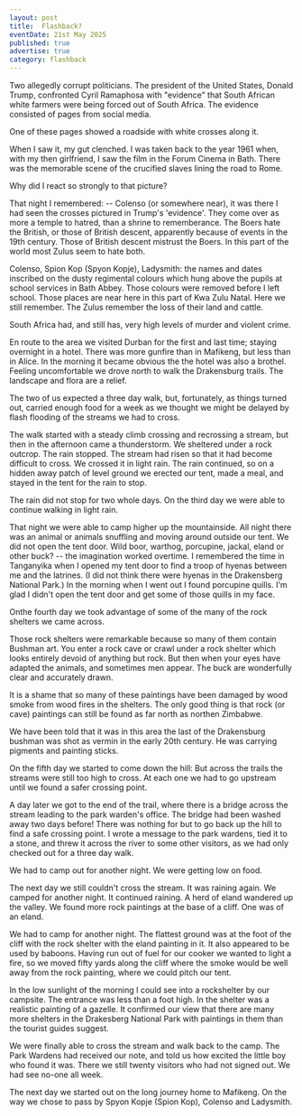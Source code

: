 ```yaml
---
layout: post
title:  Flashback?
eventDate: 21st May 2025
published: true
advertise: true
category: flashback
---
```


Two allegedly corrupt politicians. The president of the United States, Donald Trump, confronted Cyril Ramaphosa with "evidence" that South African white farmers were being forced out of South Africa. The evidence consisted of pages from social media. 

One of these pages showed a roadside with white crosses along it. 

When I saw it, my gut clenched. I was taken back to the year 1961 when, with my then girlfriend, I saw the film in the Forum Cinema in Bath. There was the memorable scene of the crucified slaves lining the road to Rome.

Why did I react so strongly to that picture?

That night I remembered: -- Colenso (or somewhere near), it was there I had seen the crosses pictured in Trump's 'evidence'. They come over as more a temple to hatred, than a shrine to rememberance. The Boers hate the British, or those of British descent, apparently because of events in the 19th century. Those of British descent mistrust the Boers. In this part of the world most Zulus seem to hate both.

Colenso, Spion Kop (Spyon Kopje), Ladysmith: the names and dates inscribed on the dusty regimental colours which hung above the pupils at school services in Bath Abbey. Those colours were removed before I left school. Those places are near here in this part of Kwa Zulu Natal. Here we still remember. The Zulus remember the loss of their land and cattle.

South Africa had, and still has, very high levels of murder and violent crime. 

En route to the area we visited Durban for the first and last time; staying overnight in a hotel. There was more gunfire than in Mafikeng, but less than in Alice. In the morning it became obvious the the hotel was also a brothel. Feeling uncomfortable we drove north to walk the Drakensburg trails. The landscape and flora are a relief.

The two of us expected a three day walk, but, fortunately, as things turned out, carried enough food for a week as we thought we might be delayed by flash flooding of the streams we had to cross. 

The walk started with a steady climb crossing and recrossing a stream, but then in the afternoon came a thunderstorm. We sheltered under a rock outcrop. The rain stopped. The stream had risen so that it had become difficult to cross. We crossed it in light rain. The rain continued, so on a hidden away patch of level ground we erected our tent, made a meal, and stayed in the tent for the rain to stop. 

The rain did not stop for two whole days. On the third day we were able to continue walking in light rain. 

That night we were able to camp higher up the mountainside. All night there was an animal or animals snuffling and moving around outside our tent. We did not open the tent door. Wild boor, warthog, porcupine, jackal, eland or other buck? -- the imagination worked overtime. I remembered the time in Tanganyika when I opened my tent door to find a troop of hyenas between me and the latrines. (I did not think there were hyenas in the Drakensberg National Park.) In the morning when I went out I found porcupine quills. I'm glad I didn't open the tent door and get some of those quills in my face.

Onthe fourth day we took advantage of some of the many of the rock shelters we came across. 

Those rock shelters were remarkable because so many of them contain Bushman art. You enter a rock cave or crawl under a rock shelter which looks entirely devoid of anything but rock. But then when your eyes have adapted the animals, and sometimes men appear. The buck are wonderfully clear and accurately drawn.

It is a shame that so many of these paintings have been damaged by wood smoke from wood fires in the shelters. The only good thing is that rock (or cave) paintings can still be found as far north as northen Zimbabwe.

We have been told that it was in this area the last of the Drakensburg bushman was shot as vermin in the early 20th century. He was carrying pigments and painting sticks.

On the fifth day we started to come down the hill: But across the trails the streams were still too high to cross. At each one we had to go upstream until we found a safer crossing point.

A day later we got to the end of the trail, where there is a bridge across the stream leading to the park warden's office. The bridge had been washed away two days before! There was nothing for but to go back up the hill to find a safe crossing point. I wrote a message to the park wardens, tied it to a stone, and threw it across the river to some other visitors, as we had only checked out for a three day walk.

We had to camp out for another night. We were getting low on food.

The next day we still couldn't cross the stream. It was raining again. We camped for another night. It continued raining. A herd of eland wandered up the valley. We found more rock paintings at the base of a cliff. One was of an eland. 

We had to camp for another night. The flattest ground was at the foot of the cliff with the rock shelter with the eland painting in it. It also appeared to be used by baboons. Having run out of fuel for our cooker we wanted to light a fire, so we moved fifty yards along the cliff where the smoke would be well away from the rock painting, where we could pitch our tent.

In the low sunlight of the morning I could see into a rockshelter by our campsite. The entrance was less than a foot high. In the shelter was a realistic painting of a gazelle. It confirmed our view that there are many more shelters in the Drakesberg National Park with paintings in them than the tourist guides suggest.

We were finally able to cross the stream and walk back to the camp. The Park Wardens had received our note, and told us how excited the little boy who found it was. There we still twenty visitors who had not signed out. We had see no-one all week.

The next day we started out on the long journey home to Mafikeng. On the way we chose to pass by Spyon Kopje (Spion Kop), Colenso and Ladysmith. 
